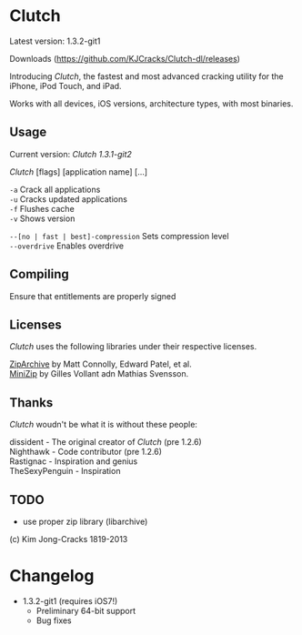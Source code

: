 Clutch
======

Latest version: 1.3.2-git1

Downloads (https://github.com/KJCracks/Clutch-dl/releases)

Introducing *Clutch*, the fastest and most advanced cracking utility for the iPhone, iPod Touch, and iPad.

Works with all devices, iOS versions, architecture types, with most binaries.

Usage
------------
Current version: *Clutch 1.3.1-git2*

*Clutch* [flags] [application name] [...]

`-a`      Crack all applications<br />
`-u`      Cracks updated applications<br />
`-f`      Flushes cache<br />
`-v`      Shows version<br />

`--[no | fast | best]-compression`      Sets compression level<br />
`--overdrive`     Enables overdrive<br />

Compiling
------------
Ensure that entitlements are properly signed

Licenses
------------
*Clutch* uses the following libraries under their respective licenses.

[ZipArchive](https://github.com/mattconnolly/ZipArchive/) by Matt Connolly, Edward Patel, et al.<br />
[MiniZip](http://www.winimage.com/zLibDll/minizip.html) by Gilles Vollant adn Mathias Svensson.

Thanks
------------
*Clutch* woudn't be what it is without these people:

dissident - The original creator of *Clutch* (pre 1.2.6)<br />
Nighthawk - Code contributor (pre 1.2.6)<br />
Rastignac - Inspiration and genius<br />
TheSexyPenguin - Inspiration<br />

TODO
-------------
* use proper zip library (libarchive)



(c) Kim Jong-Cracks 1819-2013


Changelog
=======
* 1.3.2-git1 (requires iOS7!)
  * Preliminary 64-bit support
  * Bug fixes

